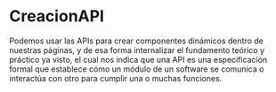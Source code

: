 # CreacionAPI

Podemos usar las APIs para crear componentes dinámicos dentro de nuestras páginas, y de esa forma internalizar el fundamento teórico y práctico ya visto, el cual nos indica que una API es una especificación formal que establece cómo un módulo de un software se comunica o interactúa con otro para cumplir una o muchas funciones.
